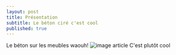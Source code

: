```yaml
---
layout: post
title: Présentation
subtitle: Le béton ciré c'est cool
published: true
---
```

Le béton sur les meubles waouh!
![image article](https://image.shutterstock.com/image-photo/grunge-rough-gray-concrete-wall-250nw-2551024253.jpg)
C'est plutôt cool
